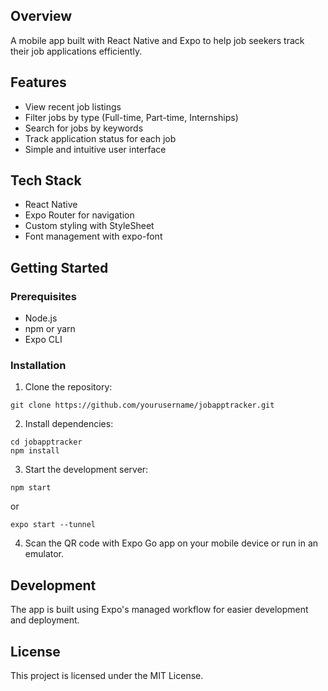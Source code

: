 ## Overview

A mobile app built with React Native and Expo to help job seekers track their job applications efficiently.

## Features

- View recent job listings
- Filter jobs by type (Full-time, Part-time, Internships)
- Search for jobs by keywords
- Track application status for each job
- Simple and intuitive user interface

## Tech Stack

- React Native
- Expo Router for navigation
- Custom styling with StyleSheet
- Font management with expo-font

## Getting Started

### Prerequisites

- Node.js
- npm or yarn
- Expo CLI

### Installation

1. Clone the repository:
  ```
  git clone https://github.com/yourusername/jobapptracker.git
  ```

2. Install dependencies:
  ```
  cd jobapptracker
  npm install
  ```

3. Start the development server:
  ```
  npm start
  ```
  or
  ```
  expo start --tunnel
  ```

4. Scan the QR code with Expo Go app on your mobile device or run in an emulator.

## Development

The app is built using Expo's managed workflow for easier development and deployment.

## License

This project is licensed under the MIT License.
